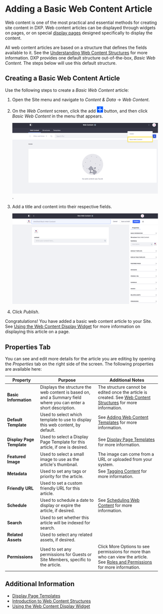 # Adding a Basic Web Content Article

Web content is one of the most practical and essential methods for creating site content in DXP. Web content articles can be displayed through widgets on pages, or on special [display pages](../../../site-building/displaying-content/using-fragments/using-display-page-templates/creating-a-display-page-template.md) designed specifically to display the content.

All web content articles are based on a structure that defines the fields available to it. See the [Understanding Web Content Structures](../web-content-structures/understanding-web-content-structures.md) for more information. DXP provides one default structure out-of-the-box, _Basic Web Content._ The steps below will use this default structure.

## Creating a Basic Web Content Article

Use the following steps to create a _Basic Web Content_ article:

1. Open the Site menu and navigate to _Content & Data_ → _Web Content_.

1. On the _Web Content_ screen, click the add ![Add icon](../../../images/icon-add.png) button, and then click _Basic Web Content_ in the menu that appears.

    ![The Web Content administration page.](./adding-a-basic-web-content-article/images/01.png).

1. Add a title and content into their respective fields.

    ![The edit screen for a new web content article.](./adding-a-basic-web-content-article/images/02.png)

1. Click _Publish_.

Congratulations! You have added a basic web content article to your Site. See [Using the Web Content Display Widget](../../../site-building/displaying-content/using-the-web-content-display-widget/web-content-display.md) for more information on displaying this article on a page.

## Properties Tab

You can see and edit more details for the article you are editing by opening the _Properties_ tab on the right side of the screen. The following properties are available here:

| **Property** | **Purpose** | **Additional Notes** |
| --- | --- | --- |
| **Basic Information** | Displays the structure the web content is based on, and a Summary field where you can enter a short description. | The structure cannot be edited once the article is created. See [Web Content Structures](../web-content-structures/understanding-web-content-structures.md) for more information. |
| **Default Template** | Used to select which template to use to display this web content, by default. | See [Adding Web Content Templates](../web-content-templates/creating-web-content-templates.md) for more information. |
| **Display Page Template** | Used to select a Display Page Template for this article, if one is desired. | See [Display Page Templates](../../../site-building/displaying-content/using-fragments/using-display-page-templates/creating-a-display-page-template.md) for more information. |
| **Featured Image** | Used to select a small image to use as the article's thumbnail. | The image can come from a URL or uploaded from your system. |
| **Metadata** | Used to set any tags or priority for the article. | See [Tagging Content](../../tags_and_categories.html) for more information. |
| **Friendly URL** | Used to set a custom friendly URL for this article. | |
| **Schedule** | Used to schedule a date to display or expire the article, if desired. | See [Scheduling Web Content](https://help.liferay.com/hc/en-us/articles/360029042011-Scheduling-Web-Content-Publication) for more information. |
| **Search** | Used to set whether this article will be indexed for search. | |
| **Related Assets** | Used to select any related assets, if desired. | |
| **Permissions** | Used to set any permissions for Guests or Site Members, specific to the article. | Click More Options to see permissions for more than who can view the article. See [Roles and Permissions](../../../users-and-permissions/roles-and-permissions/understanding-roles-and-permissions.md) for more information. |

## Additional Information

* [Display Page Templates](../../../site-building/displaying-content/using-fragments/using-display-page-templates/creating-a-display-page-template.md)
* [Introduction to Web Content Structures](../web-content-structures/understanding-web-content-structures.md)
* [Using the Web Content Display Widget](../../../site-building/displaying-content/using-the-web-content-display-widget/web-content-display.md)

